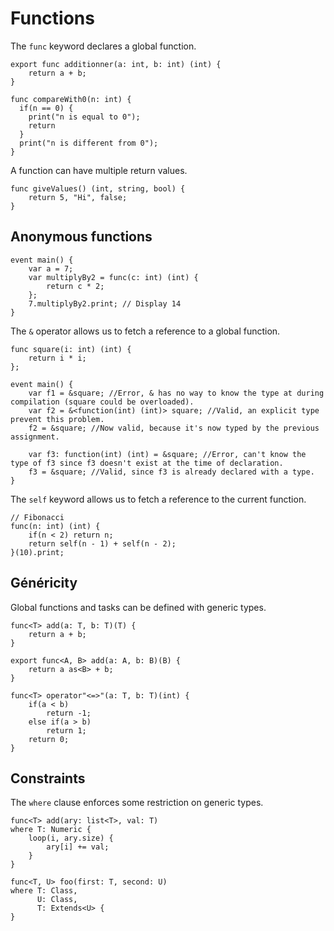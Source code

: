 # Functions

The `func` keyword declares a global function.
```grimoire
export func additionner(a: int, b: int) (int) {
    return a + b;
}

func compareWith0(n: int) {
  if(n == 0) {
    print("n is equal to 0");
    return
  }
  print("n is different from 0");
}
```

A function can have multiple return values.
```grimoire
func giveValues() (int, string, bool) {
	return 5, "Hi", false;
}
```

## Anonymous functions
```grimoire
event main() {
	var a = 7;
	var multiplyBy2 = func(c: int) (int) {
		return c * 2;
	};
	7.multiplyBy2.print; // Display 14
}
```

The `&` operator allows us to fetch a reference to a global function.
```grimoire
func square(i: int) (int) {
	return i * i;
};

event main() {
	var f1 = &square; //Error, & has no way to know the type at during compilation (square could be overloaded).
	var f2 = &<function(int) (int)> square; //Valid, an explicit type prevent this problem.
	f2 = &square; //Now valid, because it's now typed by the previous assignment.

	var f3: function(int) (int) = &square; //Error, can't know the type of f3 since f3 doesn't exist at the time of declaration.
	f3 = &square; //Valid, since f3 is already declared with a type.
}
```

The `self` keyword allows us to fetch a reference to the current function.
```grimoire
// Fibonacci
func(n: int) (int) {
    if(n < 2) return n;
    return self(n - 1) + self(n - 2);
}(10).print;
```

## Généricity

Global functions and tasks can be defined with generic types.
```grimoire
func<T> add(a: T, b: T)(T) {
    return a + b;
}

export func<A, B> add(a: A, b: B)(B) {
    return a as<B> + b;
}

func<T> operator"<=>"(a: T, b: T)(int) {
	if(a < b)
		return -1;
	else if(a > b)
		return 1;
    return 0;
}
```

## Constraints

The `where` clause enforces some restriction on generic types.
```grimoire
func<T> add(ary: list<T>, val: T)
where T: Numeric {
    loop(i, ary.size) {
        ary[i] += val;
    }
}

func<T, U> foo(first: T, second: U)
where T: Class,
      U: Class,
      T: Extends<U> {
}
```
